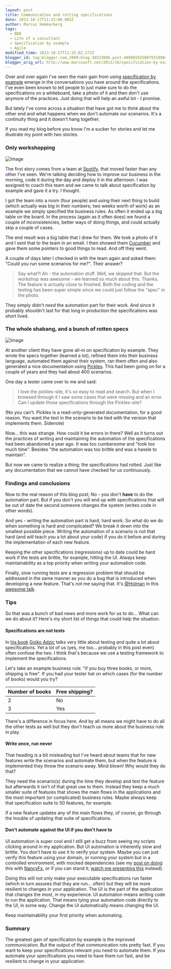 ```yaml
---
layout: post
title: Communication and rotting specifications
date: 2013-10-17T11:23:00.002Z
author: Marcus Hammarberg
tags:
  - BDD
  - Life of a consultant
  - Specification by example
  - Agile
modified_time: 2013-10-17T11:25:02.272Z
blogger_id: tag:blogger.com,1999:blog-36533086.post-4899659258879319994
blogger_orig_url: http://www.marcusoft.net/2013/10/specification-by-example-is-about.html
---
```


Over and over again I've seen the main gain from using [specification by example](http://specificationbyexample.com/) emerge in the conversations you have around the specifications. I've even been known to tell people to just make sure to do the specifications on a whiteboard, take a photo of it and then don't use anymore of the practices. Just doing that will help an awful lot - I promise.

But lately I've come across a situation that have got me to think about the other end and what happens when we don't automate our scenarios. It's a continuity thing and it doesn't hang together.

If you read my blog before you know I'm a sucker for stories and let me illustrate my point with two stories.

### Only workshopping

![Image](http://spotifypresscom.files.wordpress.com/2013/01/spotify-logo-primary-vertical-light-background-rgb.jpg?w=122&amp;h=150)

The first story comes from a team at [Spotify](http://www.spotify.com/), that moved faster than any other I've seen. We're talking deciding how to improve our business in the morning, code it during the day and deploy it in the afternoon. I was assigned to coach this team and we came to talk about specification by example and gave it a try. I thought.

I got the team into a room (four people) and using their next thing to build (which actually was big in their numbers; two weeks worth of work) as an example we simply specified the business rules. As often it ended up a big table on the board. In the process (again as it often does) we found a couple of inconsistencies, better ways of doing things, and could actually skip a couple of cases.

The end result was a big table that I drew for them. We took a photo of it and I sent that to the team in an email. I then showed them [Cucumber](http://cukes.info/) and gave them some pointers to good things to read. And off they went.

A couple of days later I checked in with the team again and asked them: "Could you run some scenarios for me?". Their answer?

> Say what?! Ah - the automation stuff. Well, we skipped that. But the workshop was awesome - we learned so much about this. Thanks. The feature is actually close to finished. Both the coding and the testing has been super simple since we could just follow the "spec" in the photo.

They simply didn't *need* the automation part for their work. And since it probably shouldn't last for that long in production the specifications was short lived.

### The whole shabang, and a bunch of rotten specs

![Image](http://specificationbyexample.com/images/sbe-cover-150.jpg)

At another client they have gone all-in on specification by example. They wrote the specs together (learned a lot), refined them into their business language, automated them against their system, ran them often and also generated a nice documentation using [Pickles](https://github.com/picklesdoc/pickles). This had been going on for a couple of years and they had about 400 scenarios.

One day a tester came over to me and said:

> I love the pickles-site, it's so easy to read and search. But when I browsed through it I saw some cases that were missing and an error. Can I update those specifications through the Pickles-site?

(No you can't. Pickles is a read-only-generated documentation, for a good reason. You want the text in the scenario to be tied with the version that implements them. Sidenote)

Now... this was strange. How could it be errors in there? Well as it turns out the practices of writing and maintaining the automation of the specifications had been abandoned a year ago. It was too cumbersome and "took too much time". Besides "the automation was too brittle and was a hassle to maintain".

But now we came to realize a thing; the specifications had rotted. Just like any documentation that we cannot have checked for us continuously.

### Findings and conclusions

Now to the real reason of this blog post; No - you don't **have** to do the automation part. But if you don't you will end up with specifications that will be out of date the second someone changes the system (writes code in other words).

And yes - writing the automation part is hard, hard work. So what do we do when something is hard and complicated? We break it down into the smallest possible piece. Writing the automation of a scenario is not that hard (and will teach you a lot about your code) if you do it before and during the implementation of each new feature.

Keeping the other specifications (regressions) up to date could be hard work if the tests are brittle, for example, hitting the UI. Always keep maintainability as a top priority when writing your automation code.

Finally, slow running tests are a regression problem that should be addressed in the same manner as you do a bug that is introduced when developing a new feature. That's not me saying that. It's [@Holman](https://twitter.com/@Holman) in this [awesome talk](https://vimeo.com/43676958).

### Tips

So that was a bunch of bad news and more work for us to do... What can we do about it? Here's my short list of things that could help the situation.

#### Specifications are not tests

In [his book](http://manning.com/adzic/) [Gojko Adzic](http://gojko.net/) talks very little about testing and quite a lot about specifications. Yet a lot of us (yes, me too... probably in this post even) often confuse the two. I think that's because we use a testing framework to implement the specifications.

Let's take an example business rule: "if you buy three books, or more, shipping is free". If you had your tester hat on which cases (for the number of books) would you try?

| Number of books | Free shipping? |
|-----------------|----------------|
| 2               | No             |
| 3               | Yes            |

There's a difference in focus here. And by all means we might have to do all the other tests as well but they don't teach us more about the business rule in play.

#### Write once, run never

That heading is a bit misleading but I've heard about teams that for new features write the scenarios and automate them, but when the feature is implemented they throw the scenario away. Mind blown! Why would they do that?

They need the scenario(s) during the time they develop and test the feature but afterwards it isn't of that great use to them. Instead they keep a much smaller suite of features that shows the main flows in the applications and the most important (or complicated) business rules. Maybe always keep that specification suite to 50 features, for example.

If a new feature updates any of the main flows they, of course, go through the trouble of updating that suite of specifications.

#### Don't automate against the UI if you don't have to

UI automation is super cool and I still get a buzz from seeing my scripts clicking around in my application. But UI automation is inherently slow and brittle. You don't have to use it to verify your system. Maybe you can just verify this feature using your domain, or running your system but in a controlled environment, with mocked dependencies (see my [post on doing](http://www.marcusoft.net/2013/02/NancyTesting5.html) this with [NancyFx](http://nancyfx.org/), or if you can stand it; [watch me presenting this](http://skillsmatter.com/podcast/agile-testing/cuke-envy-a-dot-net-programmers-attempt-to-catch-up) instead).

Doing this will not only make your executable specifications run faster (which in turn assures that they are run... often) but they will be more resilient to changes in your application. The UI is the part of the application that changes the most, in my experience. UI automation means writing code to run the application. That means tying your automation code directly to the UI, in some way. Change the UI automatically means changing the UI.

Keep maintainability your first priority when automating.

### Summary

The greatest gain of specification by example is the improved communication. But the output of that communication rots pretty fast. If you want to keep your specifications relevant you need to automate them. If you automate your specifications you need to have them run fast, and be resilient to change in your application.